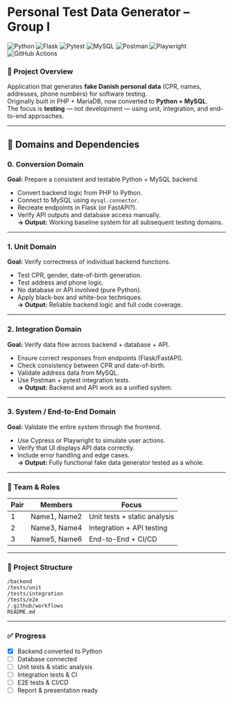 # Personal Test Data Generator – Group I
![Python](https://img.shields.io/badge/Python-3.11+-blue?logo=python)
![Flask](https://img.shields.io/badge/Backend-Flask-lightgrey?logo=flask)
![Pytest](https://img.shields.io/badge/Tests-Pytest-green?logo=pytest)
![MySQL](https://img.shields.io/badge/Database-MySQL-blue?logo=mysql)
![Postman](https://img.shields.io/badge/API-Postman-orange?logo=postman)
![Playwright](https://img.shields.io/badge/E2E-Playwright-purple?logo=microsoft)
![GitHub Actions](https://img.shields.io/badge/CI-CD-GitHub_Actions-black?logo=githubactions)

### 🎯 Project Overview
Application that generates **fake Danish personal data** (CPR, names, addresses, phone numbers) for software testing.  
Originally built in PHP + MariaDB, now converted to **Python + MySQL**.  
The focus is **testing** — not development — using unit, integration, and end-to-end approaches.  

---
## 🧩 Domains and Dependencies
### **0. Conversion Domain**
**Goal:** Prepare a consistent and testable Python + MySQL backend.  
- Convert backend logic from PHP to Python.  
- Connect to MySQL using `mysql.connector`.  
- Recreate endpoints in Flask (or FastAPI?).  
- Verify API outputs and database access manually.  
**→ Output:** Working baseline system for all subsequent testing domains.

---
### **1. Unit Domain**
**Goal:** Verify correctness of individual backend functions.  
- Test CPR, gender, date-of-birth generation.  
- Test address and phone logic.  
- No database or API involved (pure Python).  
- Apply black-box and white-box techniques.  
**→ Output:** Reliable backend logic and full code coverage.

---

### **2. Integration Domain**
**Goal:** Verify data flow across backend + database + API.  
- Ensure correct responses from endpoints (Flask/FastAPI).  
- Check consistency between CPR and date-of-birth.  
- Validate address data from MySQL.  
- Use Postman + pytest integration tests.  
**→ Output:** Backend and API work as a unified system.

---

### **3. System / End-to-End Domain**
**Goal:** Validate the entire system through the frontend.  
- Use Cypress or Playwright to simulate user actions.  
- Verify that UI displays API data correctly.  
- Include error handling and edge cases.  
**→ Output:** Fully functional fake data generator tested as a whole.

---
### 👥 Team & Roles
| Pair | Members | Focus |
|------|----------|--------|
| 1 | Name1, Name2 | Unit tests + static analysis |
| 2 | Name3, Name4 | Integration + API testing |
| 3 | Name5, Name6 | End-to-End + CI/CD |

---

### 🧩 Project Structure
```
/backend
/tests/unit
/tests/integration
/tests/e2e
/.github/workflows
README.md
```

---

### ✅ Progress
- [x] Backend converted to Python
- [ ] Database connected
- [ ] Unit tests & static analysis
- [ ] Integration tests & CI
- [ ] E2E tests & CI/CD
- [ ] Report & presentation ready
